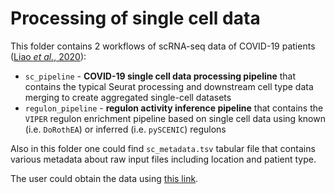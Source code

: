 # Processing of single cell data

This folder contains 2 workflows of scRNA-seq data of COVID-19 patients ([Liao *et al.*, 2020](https://www.nature.com/articles/s41591-020-0901-9)):
- `sc_pipeline` - **COVID-19 single cell data processing pipeline** that contains the typical Seurat processing and downstream cell type data merging to create aggregated single-cell datasets
- `regulon_pipeline` - **regulon activity inference pipeline** that contains the `VIPER` regulon enrichment pipeline based on single cell data using known (i.e. `DoRothEA`) or inferred (i.e. `pySCENIC`) regulons

Also in this folder one could find `sc_metadata.tsv` tabular file that contains various metadata about raw input files including location and patient type.

The user could obtain the data using [this link](https://www.ncbi.nlm.nih.gov/geo/query/acc.cgi?acc=GSE145926).
